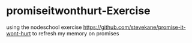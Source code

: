 # promiseitwonthurt-Exercise
using the nodeschool exercise https://github.com/stevekane/promise-it-wont-hurt to refresh my memory on promises

